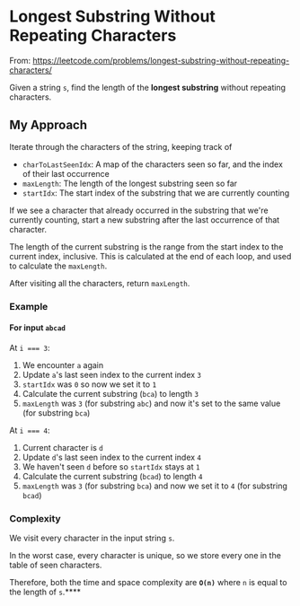 # Longest Substring Without Repeating Characters

From: https://leetcode.com/problems/longest-substring-without-repeating-characters/

Given a string `s`, find the length of the **longest substring** without repeating characters.

## My Approach

Iterate through the characters of the string, keeping track of

* `charToLastSeenIdx`: A map of the characters seen so far, and the index of their last occurrence
* `maxLength`: The length of the longest substring seen so far
* `startIdx`: The start index of the substring that we are currently counting

If we see a character that already occurred in the substring that we're currently counting,
start a new substring after the last occurrence of that character.

The length of the current substring is the range from the start index to the current index,
inclusive. This is calculated at the end of each loop, and used to calculate the `maxLength`.

After visiting all the characters, return `maxLength`.

### Example
#### For input `abcad`

At `i === 3`:

1. We encounter `a` again
2. Update `a`'s last seen index to the current index `3`
3. `startIdx` was `0` so now we set it to `1`
4. Calculate the current substring (`bca`) to length `3`
5. `maxLength` was `3` (for substring `abc`) and now it's set to the same value (for substring `bca`)

At `i === 4`:

1. Current character is `d`
2. Update `d`'s last seen index to the current index `4`
3. We haven't seen `d` before so `startIdx` stays at `1`
4. Calculate the current substring (`bcad`) to length `4`
5. `maxLength` was `3` (for substring `bca`) and now we set it to `4` (for substring `bcad`)

### Complexity
We visit every character in the input string `s`.

In the worst case, every character is unique, so we store every one in the table of seen characters.

Therefore, both the time and space complexity are **`O(n)`** where `n` is equal to the length of `s`.****